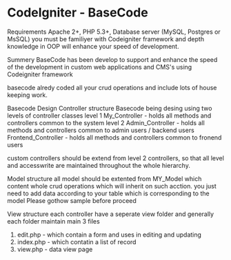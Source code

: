 CodeIgniter - BaseCode
====================

Requirements
Apache 2+, PHP 5.3+, Database server (MySQL, Postgres or MsSQL)
you must be familiyer with Codeigniter framework and depth knowledge in OOP will enhance your speed of development.

Summery
BaseCode has been develop to support and enhance the speed of the development in custom web applications and CMS's using Codeigniter framework

basecode alredy coded all your crud operations and include lots of house keeping work.


Basecode Design
Controller structure
Basecode being desing using two levels of controller classes
level 1
My_Controller - holds all methods and controllers common to the system
level 2
Admin_Controller - holds all methods and controllers common to admin users / backend users
Frontend_Controller - holds all methods and controllers common to fronend users

custom controllers should be extend from level 2 controllers, so that all level and accesswrite are maintained throughout the whole hierarchy.

Model structure
all model should be extented from MY_Model which content whole crud operations which will inherit on such acction.
you just need to add data according to your table which is corresponding to the model
Please gothow sample before proceed

View structure
each controller have a seperate view folder and generally each folder maintain main 3 files
1. edit.php - which contain a form and uses in editing and updating
2. index.php - which contatin a list of record 
3. view.php - data view page 
